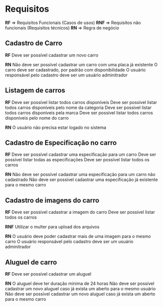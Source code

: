 # Requisitos

**RF** => Requisitos Funcionais (Casos de usos)
**RNF** => Requisitos não funcionais (Requisitos técnicos)
**RN** => Regra de negócio

## Cadastro de Carro

**RF**
Deve ser possível cadastrar um novo carro

**RN**
Não deve ser possível cadastrar um carro com uma placa já existente
O carro deve ser cadastrado, por padrão com disponibilidade
O usuário responsável pelo cadastro deve ser um usuário adminitrador

## Listagem de carros

**RF**
Deve ser possível listar todos carros disponíveis
Deve ser possível listar todos carros disponíveis pelo nome da categoria
Deve ser possível listar todos carros disponíveis pela marca
Deve ser possível listar todos carros disponíveis pelo nome do carro


**RN**
O usuário não precisa estar logado no sistema

## Cadastro de Especificação no carro

**RF**
Deve ser possível cadastrar uma especificação para um carro
Deve ser possível listar todas as especificações
Deve ser possível listar todos os carros

**RN**
Não deve ser possível cadastrar uma especificação para um carro não cadastrado
Não deve ser possível cadastrar uma especificação já existente para o mesmo carro

## Cadastro de imagens do carro

**RF**
Deve ser possível cadastrar a imagem do carro
Deve ser possível listar todos os carros

**RNF**
Utilizar o multer para upload dos arquivos

**RN**
O usuário deve poder cadastrar mais de uma imagem para o mesmo carro
O usuário responsável pelo cadastro deve ser um usuário adminitrador

## Aluguel de carro

**RF**
Deve ser possível cadastrar um aluguel

**RN**
O aluguel deve ter duração mínima de 24 horas
Não deve ser possível cadastrar um novo aluguel caso já exista um aberto para o mesmo usuário
Não deve ser possível cadastrar um novo aluguel caso já exista um aberto para o mesmo carro

